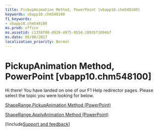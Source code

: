 ```yaml
---
title: PickupAnimation Method, PowerPoint [vbapp10.chm548100]
keywords: vbapp10.chm548100
f1_keywords:
- vbapp10.chm548100
ms.prod: office
ms.assetid: c1358f80-d929-4975-955d-28935f1094bf
ms.date: 06/08/2017
localization_priority: Normal
---
```



# PickupAnimation Method, PowerPoint [vbapp10.chm548100]

Hi there! You have landed on one of our F1 Help redirector pages. Please select the topic you were looking for below.

[ShapeRange.PickupAnimation Method (PowerPoint)](https://msdn.microsoft.com/library/13210009-1329-8c3e-01ce-459e1bcac88c%28Office.15%29.aspx)

[ShapeRange.ApplyAnimation Method (PowerPoint)](https://msdn.microsoft.com/library/cfaa7d9c-3a65-1be7-dd6c-61e01b9e7d36%28Office.15%29.aspx)

[!include[Support and feedback](~/includes/feedback-boilerplate.md)]